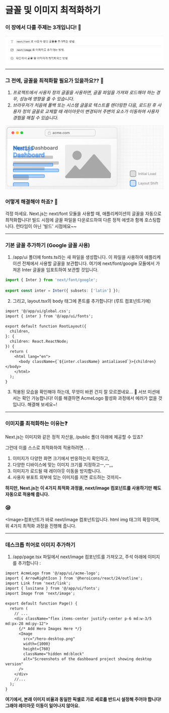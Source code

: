 # 글꼴 및 이미지 최적화하기

### 이 장에서 다룰 주제는 3개입니다! 💪
![alt text](./images/image-7.png)

---

### 그 전에, 글꼴을 최적화할 필요가 있을까요?? 🤔
1. *프로젝트에서 사용자 정의 글꼴을 사용하면, 글꼴 파일을 가져와 로드해야 하는 경우, 성능에 영향을 줄 수 있습니다.*
2. *브라우저가 처음에 폴백 또는 시스템 글꼴로 텍스트를 렌더링한 다음, 로드된 후 사용자 정의 글꼴로 교체할 때 레이아웃이 변경되어 주변의 요소가 이동하여 사용자 경험을 해칠 수 있습니다.*

![alt text](./images/image-8.png)

### 어떻게 해결해야 하죠? 🥹
걱정 마세요. Next.js는 next/font 모듈을 사용할 때, 애플리케이션의 글꼴을 자동으로 최적화합니다! 빌드 시점에 글꼴 파일을 다운로드하여 다른 정적 에셋과 함께 호스팅합니다. 런타임이 아닌 '빌드' 시점에요~~

---

### 기본 글꼴 추가하기 (Google 글꼴 사용)

1. /app/ui 폴더에 fonts.ts라는 새 파일을 생성합니다. 이 파일을 사용하여 애플리케이션 전체에서 사용할 글꼴을 보관합니다. 여기에 next/font/google 모듈에서 가져온 Inter 글꼴을 임포트하여 보관할 것입니다.
```ts
import { Inter } from 'next/font/google';
 
export const inter = Inter({ subsets: ['latin'] });
```
2. 그리고, layout.tsx의 body 태그에 폰트를 추가합니다! (루트 컴포넌트기에)
```tsx
import '@/app/ui/global.css';
import { inter } from '@/app/ui/fonts';
 
export default function RootLayout({
  children,
}: {
  children: React.ReactNode;
}) {
  return (
    <html lang="en">
      <body className={`${inter.className} antialiased`}>{children}</body>
    </html>
  );
}
```
3. 적용된 모습을 확인해야 하는데, 무엇이 바뀐 건지 잘 모르겠네요... 🥲 서브 미션에서는 확인 가능합니다! 이를 해결하면 AcmeLogo 활성화 과정에서 에러가 없을 것입니다. 해결해 보세요~!

---

### 이미지를 최적화하는 이유는❓

Next.js는 이미지와 같은 정적 자산을, /public 폴더 아래에 제공할 수 있죠? 

그런데 이를 스스로 최적화하여 적용하려면. . .
1. 이미지가 다양한 화면 크기에서 반응하는지 확인하고,
2. 다양한 디바이스에 맞는 이미지 크기를 지정하고ㅡ,ㅡ,,,
3. 이미지가 로드될 때 레이아웃 이동을 방지합니다.
4. 사용자 뷰포트 외부에 있는 이미지를 지연 로드하는 것까지~

**하지만, Next.js는 이 4가지 최적화 과정을, next/image 컴포넌트를 사용하기만 해도 자동으로 적용해 줍니다.**

### 😪

&lt;Image&gt;컴포넌트가 바로 next/image 컴포넌트입니다. html img 태그의 확장이며, 위 4가지 최적화 과정을 진행해 줍니다.

---

### 데스크톱 히어로 이미지 추가하기

1. /app/page.tsx 파일에서 next/image 컴포넌트를 가져오고, 주석 아래에 이미지를 추가합니다 :
```tsx
import AcmeLogo from '@/app/ui/acme-logo';
import { ArrowRightIcon } from '@heroicons/react/24/outline';
import Link from 'next/link';
import { lusitana } from '@/app/ui/fonts';
import Image from 'next/image';
 
export default function Page() {
  return (
    // ...
    <div className="flex items-center justify-center p-6 md:w-3/5 md:px-28 md:py-12">
      {/* Add Hero Images Here */}
      <Image
        src="/hero-desktop.png"
        width={1000}
        height={760}
        className="hidden md:block"
        alt="Screenshots of the dashboard project showing desktop version"
      />
    </div>
    //...
  );
}
```
**여기에서, 본래 이미지 비율과 동일한 픽셀로 가로 세로를 반드시 설정해 주어야 합니다! 그래야 레이아웃 이동이 일어나지 않아요.**



